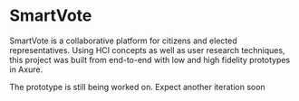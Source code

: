# SmartVote

SmartVote is a collaborative platform for citizens and elected representatives.
Using HCI concepts as well as user research techniques, this project was built from end-to-end with low and high fidelity prototypes in Axure.

The prototype is still being worked on. Expect another iteration soon
